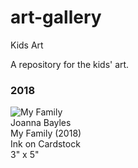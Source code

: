 # art-gallery
Kids Art

A repository for the kids' art.

### 2018

![My Family](https://github.com/joebayles/art-gallery/2018/MyFamily.jpg)  
Joanna Bayles  
My Family (2018)  
Ink on Cardstock  
3" x 5"
